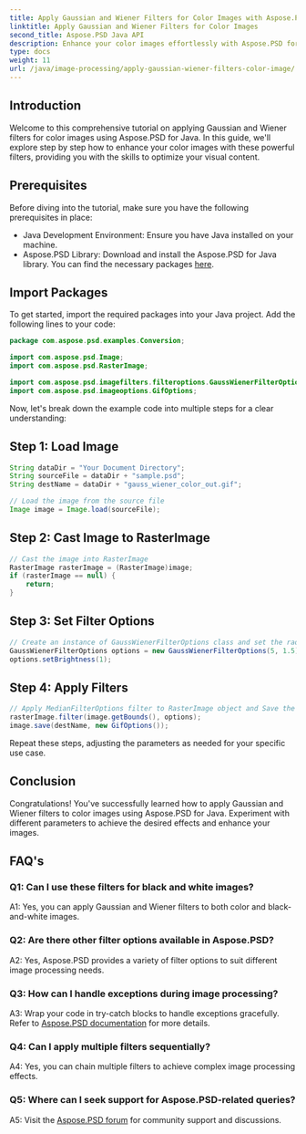 ```yaml
---
title: Apply Gaussian and Wiener Filters for Color Images with Aspose.PSD for Java
linktitle: Apply Gaussian and Wiener Filters for Color Images
second_title: Aspose.PSD Java API
description: Enhance your color images effortlessly with Aspose.PSD for Java. Learn to apply Gaussian and Wiener filters step by step for stunning visual results.
type: docs
weight: 11
url: /java/image-processing/apply-gaussian-wiener-filters-color-image/
---
```

## Introduction

Welcome to this comprehensive tutorial on applying Gaussian and Wiener filters for color images using Aspose.PSD for Java. In this guide, we'll explore step by step how to enhance your color images with these powerful filters, providing you with the skills to optimize your visual content.

## Prerequisites

Before diving into the tutorial, make sure you have the following prerequisites in place:

- Java Development Environment: Ensure you have Java installed on your machine.
- Aspose.PSD Library: Download and install the Aspose.PSD for Java library. You can find the necessary packages [here](https://releases.aspose.com/psd/java/).

## Import Packages

To get started, import the required packages into your Java project. Add the following lines to your code:

```java
package com.aspose.psd.examples.Conversion;

import com.aspose.psd.Image;
import com.aspose.psd.RasterImage;

import com.aspose.psd.imagefilters.filteroptions.GaussWienerFilterOptions;
import com.aspose.psd.imageoptions.GifOptions;
```

Now, let's break down the example code into multiple steps for a clear understanding:

## Step 1: Load Image

```java
String dataDir = "Your Document Directory";
String sourceFile = dataDir + "sample.psd";
String destName = dataDir + "gauss_wiener_color_out.gif";

// Load the image from the source file
Image image = Image.load(sourceFile);
```

## Step 2: Cast Image to RasterImage

```java
// Cast the image into RasterImage
RasterImage rasterImage = (RasterImage)image;
if (rasterImage == null) {
    return;
}
```

## Step 3: Set Filter Options

```java
// Create an instance of GaussWienerFilterOptions class and set the radius size and smooth value.
GaussWienerFilterOptions options = new GaussWienerFilterOptions(5, 1.5);
options.setBrightness(1);
```

## Step 4: Apply Filters

```java
// Apply MedianFilterOptions filter to RasterImage object and Save the resultant image
rasterImage.filter(image.getBounds(), options);
image.save(destName, new GifOptions());
```

Repeat these steps, adjusting the parameters as needed for your specific use case.

## Conclusion

Congratulations! You've successfully learned how to apply Gaussian and Wiener filters to color images using Aspose.PSD for Java. Experiment with different parameters to achieve the desired effects and enhance your images.

## FAQ's

### Q1: Can I use these filters for black and white images?

A1: Yes, you can apply Gaussian and Wiener filters to both color and black-and-white images.

### Q2: Are there other filter options available in Aspose.PSD?

A2: Yes, Aspose.PSD provides a variety of filter options to suit different image processing needs.

### Q3: How can I handle exceptions during image processing?

A3: Wrap your code in try-catch blocks to handle exceptions gracefully. Refer to [Aspose.PSD documentation](https://reference.aspose.com/psd/java/) for more details.

### Q4: Can I apply multiple filters sequentially?

A4: Yes, you can chain multiple filters to achieve complex image processing effects.

### Q5: Where can I seek support for Aspose.PSD-related queries?

A5: Visit the [Aspose.PSD forum](https://forum.aspose.com/c/psd/34) for community support and discussions.

